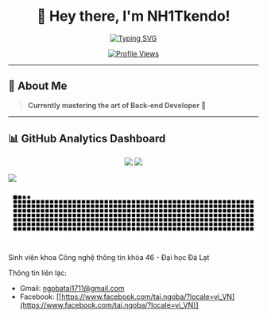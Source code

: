 <div align="center">

# 👋 Hey there, I'm NH1Tkendo!

[![Typing SVG](https://readme-typing-svg.demolab.com?font=Fira+Code&pause=1000&width=435&lines=Back-end+Developer;JavaScript+%2B+Go)](https://git.io/typing-svg)

[![Profile Views](https://komarev.com/ghpvc/?username=NH1Tkendo)](https://github.com/NH1TKendo)

</div>

---
## 🚀 About Me

> **Currently mastering the art of Back-end Developer** 📱
---

## 📊 GitHub Analytics Dashboard

<div align="center">

<img height="180em" src="https://github-readme-stats.vercel.app/api?username=NH1Tkendo"/>
<img height="180em" src="https://github-readme-stats.vercel.app/api/top-langs/?username=NH1Tkendo&layout=compact&langs_count=8&theme=radical"/>

</div>

![](https://hit.yhype.me/github/profile?account_id=176918177)

![](https://github.com/NH1TKendo/NH1TKendo/raw/output/dist/github-contribution-grid-snake.svg)

Sinh viên khoa Công nghệ thông tin khóa 46 - Đại học Đà Lạt

Thông tin liên lạc:
* Gmail: ngobatai1711@gmail.com
* Facebook: [[https://www.facebook.com/tai.ngoba/?locale=vi_VN](https://www.facebook.com/tai.ngoba/?locale=vi_VN)]



